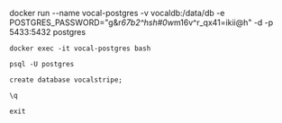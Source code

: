 docker run --name vocal-postgres -v vocaldb:/data/db -e POSTGRES_PASSWORD="g&r*67b2^hsh#0w*m16v^r_qx41=ikii@h" -d -p 5433:5432 postgres

`docker exec -it vocal-postgres bash`

`psql -U postgres`

`create database vocalstripe;`

`\q`

`exit`
